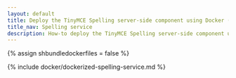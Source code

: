 ```yaml
---
layout: default
title: Deploy the TinyMCE Spelling server-side component using Docker (individually licensed)
title_nav: Spelling service
description: How-to deploy the TinyMCE Spelling server-side component using Docker (individually licensed).
---
```


{% assign shbundledockerfiles = false %}

{% include docker/dockerized-spelling-service.md %}
